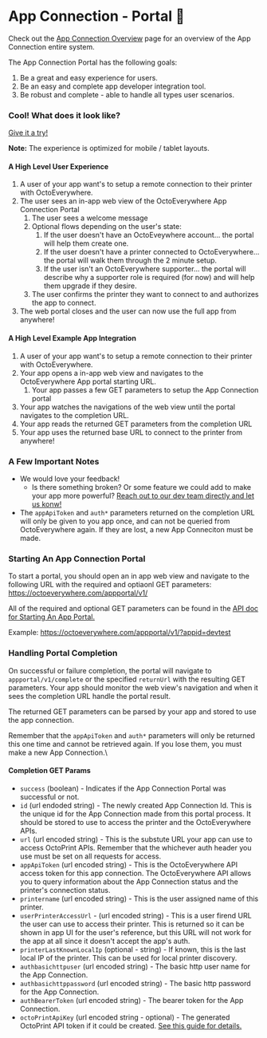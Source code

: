 # App Connection - Portal 📱

Check out the [App Connection Overview](App-Connection-Overview.md) page for an overview of the App Connection entire system. 

The App Connection Portal has the following goals:

1)	Be a great and easy experience for users.
2)	Be an easy and complete app developer integration tool.
3)	Be robust and complete - able to handle all types user scenarios.

### Cool! What does it look like?

[Give it a try!](https://octoeverywhere.com/appportal/v1/?appid=devtest) 

**Note:** The experience is optimized for mobile / tablet layouts.

#### A High Level User Experience
1) A user of your app want's to setup a remote connection to their printer with OctoEverywhere.
2) The user sees an in-app web view of the OctoEverywhere App Connection Portal
    1) The user sees a welcome message
    2) Optional flows depending on the user's state:
          1) If the user doesn't have an OctoEveywhere account... the portal will help them create one.
          2) If the user doesn't have a printer connected to OctoEverywhere... the portal will walk them through the 2 minute setup.
          3) If the user isn't an OctoEverywhere supporter... the portal will describe why a supporter role is required (for now) and will help them upgrade if they desire.
    5) The user confirms the printer they want to connect to and authorizes the app to connect.
6) The web portal closes and the user can now use the full app from anywhere!

#### A High Level Example App Integration
1) A user of your app want's to setup a remote connection to their printer with OctoEverywhere.
2) Your app opens a in-app web view and navigates to the OctoEverywhere App portal starting URL.
    1) Your app passes a few GET parameters to setup the App Connection portal
3) Your app watches the navigations of the web view until the portal navigates to the completion URL.
4) Your app reads the returned GET parameters from the completion URL
5) Your app uses the returned base URL to connect to the printer from anywhere!



### A Few Important Notes

- We would love your feedback!
  - Is there something broken? Or some feature we could add to make your app more powerful? [Reach out to our dev team directly and let us konw!](https://octoeverywhere.com/support)
- The `appApiToken` and `auth*` parameters returned on the completion URL will only be given to you app once, and can not be queried from OctoEverywhere again. If they are lost, a new App Conneciton must be made.

### Starting An App Connection Portal

To start a portal, you should open an in app web view and navigate to the following URL with the required and optiaonl GET parameters:
https://octoeverywhere.com/appportal/v1/

All of the required and optional GET parameters can be found in the [API doc for Starting An App Portal.](../reference/App-Connection.v1.yaml/paths/~1appportal~1v1/get)

Example: https://octoeverywhere.com/appportal/v1/?appid=devtest

### Handling Portal Completion

On successful or failure completion, the portal will navigate to `appportal/v1/complete` or the specified `returnUrl` with the resulting GET parameters. Your app should monitor the web view's navigation and when it sees the completion URL handle the portal result.

The returned GET parameters can be parsed by your app and stored to use the app connection.

Remember that the `appApiToken` and `auth*` parameters will only be returned this one time and cannot be retrieved again. If you lose them, you must make a new App Connection.\

#### Completion GET Params

- `success` (boolean) - Indicates if the App Connection Portal was successful or not.
- `id` (url endoded string) - The newly created App Connection Id. This is the unique id for the App Connection made from this portal process. It should be stored to use to access the printer and the OctoEverywhere APIs.
- `url` (url encoded string) - This is the substute URL your app can use to access OctoPrint APIs. Remember that the whichever auth header you use must be set on all requests for access.
- `appApiToken` (url encoded string) - This is the OctoEverywhere API access token for this app connection. The OctoEverywhere API allows you to query information about the App Connection status and the printer's connection status.
- `printername` (url encoded string) - This is the user assigned name of this printer.
- `userPrinterAccessUrl` - (url encoded string) - This is a user firend URL the user can use to access their printer. This is returned so it can be shown in app UI for the user's reference, but this URL will not work for the app at all since it doesn't accept the app's auth.
- `printerLastKnownLocalIp` (optional - string) - If known, this is the last local IP of the printer. This can be used for local printer discovery.
- `authbasichttpuser` (url encoded string) - The basic http user name for the App Connection.
- `authbasichttppassword` (url encoded string) - The basic http password for the App Connection.
- `authBearerToken` (url encoded string) - The bearer token for the App Connection.
- `octoPrintApiKey` (url encoded string - optional) - The generated OctoPrint API token if it could be created. [See this guide for details.](App-Connection-zOctoPrint-Auto-API-Key.md)